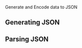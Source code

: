 ﻿Generate and Encode data to JSON


Generating JSON
----------------




Parsing JSON
-------------

